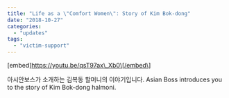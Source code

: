 ```yaml
---
title: "Life as a \"Comfort Women\": Story of Kim Bok-dong"
date: "2018-10-27"
categories: 
  - "updates"
tags: 
  - "victim-support"
---
```


\[embed\]https://youtu.be/qsT97ax\_Xb0\[/embed\]

아시안보스가 소개하는 김복동 할머니의 이야기입니다. Asian Boss introduces you to the story of Kim Bok-dong halmoni.
